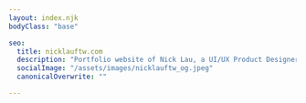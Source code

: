 ```yaml
---
layout: index.njk
bodyClass: "base"

seo:
  title: nicklauftw.com
  description: "Portfolio website of Nick Lau, a UI/UX Product Designer based in Chicago &#10038;&#10038;&#10038;&#10038;"
  socialImage: "/assets/images/nicklauftw_og.jpeg"
  canonicalOverwrite: ""

---
```

